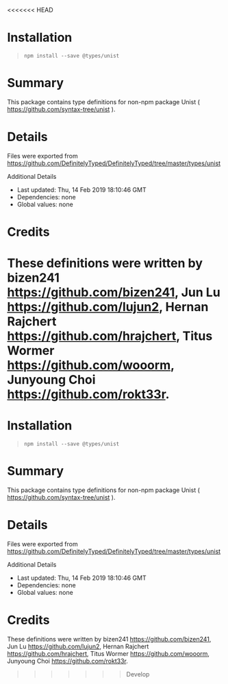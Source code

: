 <<<<<<< HEAD
# Installation
> `npm install --save @types/unist`

# Summary
This package contains type definitions for non-npm package Unist ( https://github.com/syntax-tree/unist ).

# Details
Files were exported from https://github.com/DefinitelyTyped/DefinitelyTyped/tree/master/types/unist

Additional Details
 * Last updated: Thu, 14 Feb 2019 18:10:46 GMT
 * Dependencies: none
 * Global values: none

# Credits
These definitions were written by bizen241 <https://github.com/bizen241>, Jun Lu <https://github.com/lujun2>, Hernan Rajchert <https://github.com/hrajchert>, Titus Wormer <https://github.com/wooorm>, Junyoung Choi <https://github.com/rokt33r>.
=======
# Installation
> `npm install --save @types/unist`

# Summary
This package contains type definitions for non-npm package Unist ( https://github.com/syntax-tree/unist ).

# Details
Files were exported from https://github.com/DefinitelyTyped/DefinitelyTyped/tree/master/types/unist

Additional Details
 * Last updated: Thu, 14 Feb 2019 18:10:46 GMT
 * Dependencies: none
 * Global values: none

# Credits
These definitions were written by bizen241 <https://github.com/bizen241>, Jun Lu <https://github.com/lujun2>, Hernan Rajchert <https://github.com/hrajchert>, Titus Wormer <https://github.com/wooorm>, Junyoung Choi <https://github.com/rokt33r>.
>>>>>>> Develop
